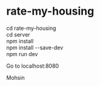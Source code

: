 # rate-my-housing

cd rate-my-housing <br />
cd server <br />
npm install <br />
npm install --save-dev <br />
npm run dev <br />

Go to localhost:8080 <br />

Mohsin
